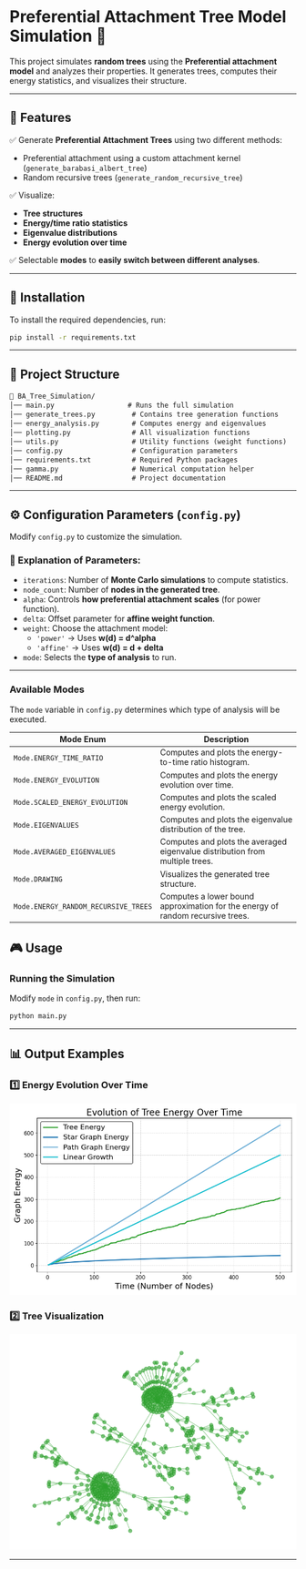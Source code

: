# Preferential Attachment Tree Model Simulation 🌳

This project simulates **random trees** using the **Preferential attachment model** and analyzes their properties. It generates trees, computes their energy statistics, and visualizes their structure.

---

## 📌 Features
✅ Generate **Preferential Attachment Trees** using two different methods:
   - Preferential attachment using a custom attachment kernel (`generate_barabasi_albert_tree`)
   - Random recursive trees (`generate_random_recursive_tree`)

✅ Visualize:
   - **Tree structures**
   - **Energy/time ratio statistics**
   - **Eigenvalue distributions**
   - **Energy evolution over time**

✅ Selectable **modes** to **easily switch between different analyses**.

---

## 🚀 Installation
To install the required dependencies, run:

```bash
pip install -r requirements.txt
```
---

## 📂 Project Structure
```
📂 BA_Tree_Simulation/
│── main.py                  # Runs the full simulation
│── generate_trees.py         # Contains tree generation functions
│── energy_analysis.py        # Computes energy and eigenvalues
│── plotting.py               # All visualization functions
│── utils.py                  # Utility functions (weight functions)
│── config.py                 # Configuration parameters
│── requirements.txt          # Required Python packages
│── gamma.py                  # Numerical computation helper
│── README.md                 # Project documentation
```

---

## ⚙️ Configuration Parameters (`config.py`)

Modify `config.py` to customize the simulation.

### **🔹 Explanation of Parameters:**
- `iterations`: Number of **Monte Carlo simulations** to compute statistics.
- `node_count`: Number of **nodes in the generated tree**.
- `alpha`: Controls **how preferential attachment scales** (for power function).
- `delta`: Offset parameter for **affine weight function**.
- `weight`: Choose the attachment model:
  - `'power'` → Uses **w(d) = d^alpha**
  - `'affine'` → Uses **w(d) = d + delta**
- `mode`: Selects the **type of analysis** to run.
---

### Available Modes

The `mode` variable in `config.py` determines which type of analysis will be executed.  

| Mode Enum                          | Description |
|------------------------------------|------------------------------------------------|
| `Mode.ENERGY_TIME_RATIO`           | Computes and plots the energy-to-time ratio histogram. |
| `Mode.ENERGY_EVOLUTION`            | Computes and plots the energy evolution over time. |
| `Mode.SCALED_ENERGY_EVOLUTION`     | Computes and plots the scaled energy evolution. |
| `Mode.EIGENVALUES`                 | Computes and plots the eigenvalue distribution of the tree. |
| `Mode.AVERAGED_EIGENVALUES`        | Computes and plots the averaged eigenvalue distribution from multiple trees. |
| `Mode.DRAWING`                     | Visualizes the generated tree structure. |
| `Mode.ENERGY_RANDOM_RECURSIVE_TREES` | Computes a lower bound approximation for the energy of random recursive trees. |



## 🎮 Usage

### **Running the Simulation**
Modify `mode` in `config.py`, then run:

```bash
python main.py
```
---

## 📊 Output Examples

### **1️⃣ Energy Evolution Over Time**
![Energy evolution](images/Figure_1.1.png)

### **2️⃣ Tree Visualization**
![Energy evolution](images/Figure_1.2.png)

---
